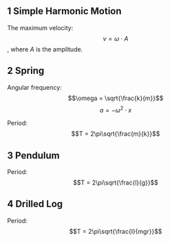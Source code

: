 ## 1 Simple Harmonic Motion

The maximum velocity: $$v = \omega \cdot A$$, where $A$ is the amplitude. 

## 2 Spring
Angular frequency: $$\omega = \sqrt{\frac{k}{m}}$$
$$a = -\omega^2\cdot x$$

Period: $$T = 2\pi\sqrt{\frac{m}{k}}$$

## 3 Pendulum
Period: $$T = 2\pi\sqrt{\frac{l}{g}}$$

## 4 Drilled Log
Period: $$T = 2\pi\sqrt{\frac{I}{mgr}}$$
